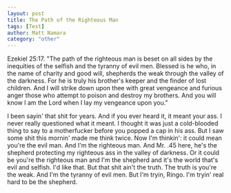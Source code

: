 ```yaml
---
layout: post
title: The Path of the Righteous Man
tags: [Test]
author: Matt Namara
category: "other"
---
```

Ezekiel 25:17. "The path of the righteous man is beset on all sides by the inequities of the selfish and the tyranny of evil men. Blessed is he who, in the name of charity and good will, shepherds the weak through the valley of the darkness. For he is truly his brother's keeper and the finder of lost children. And I will strike down upon thee with great vengeance and furious anger those who attempt to poison and destroy my brothers. And you will know I am the Lord when I lay my vengeance upon you."


I been sayin' that shit for years. And if you ever heard it, it meant your ass. I never really questioned what it meant. I thought it was just a cold-blooded thing to say to a motherfucker before you popped a cap in his ass. But I saw some shit this mornin' made me think twice. Now I'm thinkin': it could mean you're the evil man. And I'm the righteous man. And Mr. .45 here, he's the shepherd protecting my righteous ass in the valley of darkness. Or it could be you're the righteous man and I'm the shepherd and it's the world that's evil and selfish. I'd like that. But that shit ain't the truth. The truth is you're the weak. And I'm the tyranny of evil men. But I'm tryin, Ringo. I'm tryin' real hard to be the shepherd.
